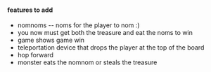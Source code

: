 #### features to add

- nomnoms -- noms for the player to nom :)
- you now must get both the treasure 
and eat the noms to win
- game shows game win
- teleportation device that drops the 
player at the top of the board    
- hop forward
- monster eats the nomnom or steals the treasure
